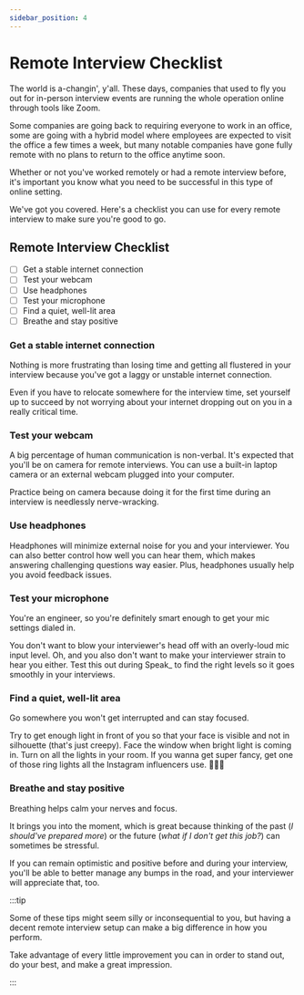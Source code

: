```yaml
---
sidebar_position: 4
---
```


# Remote Interview Checklist

The world is a-changin', y'all. These days, companies that used to fly you out for in-person interview events are running the whole operation online through tools like Zoom.

Some companies are going back to requiring everyone to work in an office, some are going with a hybrid model where employees are expected to visit the office a few times a week, but many notable companies have gone fully remote with no plans to return to the office anytime soon.

Whether or not you've worked remotely or had a remote interview before, it's important you know what you need to be successful in this type of online setting.

We've got you covered. Here's a checklist you can use for every remote interview to make sure you're good to go.

## Remote Interview Checklist

- [ ] Get a stable internet connection
- [ ] Test your webcam
- [ ] Use headphones
- [ ] Test your microphone
- [ ] Find a quiet, well-lit area
- [ ] Breathe and stay positive

### Get a stable internet connection

Nothing is more frustrating than losing time and getting all flustered in your interview because you've got a laggy or unstable internet connection.

Even if you have to relocate somewhere for the interview time, set yourself up to succeed by not worrying about your internet dropping out on you in a really critical time.

### Test your webcam

A big percentage of human communication is non-verbal. It's expected that you'll be on camera for remote interviews. You can use a built-in laptop camera or an external webcam plugged into your computer.

Practice being on camera because doing it for the first time during an interview is needlessly nerve-wracking.

### Use headphones

Headphones will minimize external noise for you and your interviewer. You can also better control how well you can hear them, which makes answering challenging questions way easier. Plus, headphones usually help you avoid feedback issues.

### Test your microphone

You're an engineer, so you're definitely smart enough to get your mic settings dialed in.

You don't want to blow your interviewer's head off with an overly-loud mic input level. Oh, and you also don't want to make your interviewer strain to hear you either. Test this out during Speak\_ to find the right levels so it goes smoothly in your interviews.

### Find a quiet, well-lit area

Go somewhere you won't get interrupted and can stay focused.

Try to get enough light in front of you so that your face is visible and not in silhouette (that's just creepy). Face the window when bright light is coming in. Turn on all the lights in your room. If you wanna get super fancy, get one of those ring lights all the Instagram influencers use. 💁🏽‍♀️

### Breathe and stay positive

Breathing helps calm your nerves and focus.

It brings you into the moment, which is great because thinking of the past (_I should've prepared more_) or the future (_what if I don't get this job?_) can sometimes be stressful.

If you can remain optimistic and positive before and during your interview, you'll be able to better manage any bumps in the road, and your interviewer will appreciate that, too.

:::tip

Some of these tips might seem silly or inconsequential to you, but having a decent remote interview setup can make a big difference in how you perform.

Take advantage of every little improvement you can in order to stand out, do your best, and make a great impression.

:::
